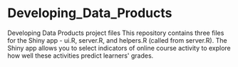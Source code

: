 # Developing_Data_Products
Developing Data Products project files
This repository contains three files for the Shiny app - ui.R, server.R, and helpers.R (called from server.R).
The Shiny app allows you to select indicators of online course activity to explore how well these activities predict learners' grades.
